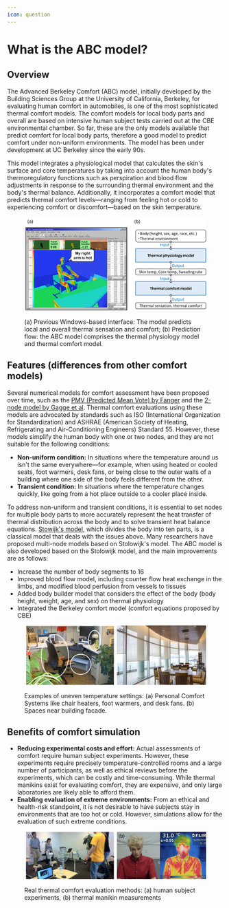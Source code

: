 ```yaml
---
icon: question
---
```


# What is the ABC model?

## Overview

The Advanced Berkeley Comfort (ABC) model, initially developed by the Building Sciences Group at the University of California, Berkeley, for evaluating human comfort in automobiles, is one of the most sophisticated thermal comfort models. The comfort models for local body parts and overall are based on intensive human subject tests carried out at the CBE environmental chamber. So far, these are the only models available that predict comfort for local body parts, therefore a good model to predict comfort under non-uniform environments. The model has been under development at UC Berkeley since the early 90s.&#x20;

This model integrates a physiological model that calculates the skin's surface and core temperatures by taking into account the human body's thermoregulatory functions such as perspiration and blood flow adjustments in response to the surrounding thermal environment and the body's thermal balance. Additionally, it incorporates a comfort model that predicts thermal comfort levels—ranging from feeling hot or cold to experiencing comfort or discomfort—based on the skin temperature.

<figure><img src="../../.gitbook/assets/image (32).png" alt=""><figcaption><p>(a) Previous Windows-based interface: The model predicts local and overall thermal sensation and comfort; (b) Prediction flow: the ABC model comprises the thermal physiology model and thermal comfort model.</p></figcaption></figure>

## Features (differences from other comfort models)

Several numerical models for comfort assessment have been proposed over time, such as the [PMV (Predicted Mean Vote) by Fanger](https://en.wikipedia.org/wiki/Thermal\_comfort#PMV/PPD\_method) and the [2-node model by Gagge et al](https://chrome-extension/efaidnbmnnnibpcajpcglclefindmkaj/https://www.aivc.org/sites/default/files/airbase\_2522.pdf). Thermal comfort evaluations using these models are advocated by standards such as ISO (International Organization for Standardization) and ASHRAE (American Society of Heating, Refrigerating and Air-Conditioning Engineers) Standard 55. However, these models simplify the human body with one or two nodes, and they are not suitable for the following conditions:

* **Non-uniform condition:** In situations where the temperature around us isn't the same everywhere—for example, when using heated or cooled seats, foot warmers, desk fans, or being close to the outer walls of a building where one side of the body feels different from the other.
* **Transient condition:** In situations where the temperature changes quickly, like going from a hot place outside to a cooler place inside.

To address non-uniform and transient conditions, it is essential to set nodes for multiple body parts to more accurately represent the heat transfer of thermal distribution across the body and to solve transient heat balance equations. [Stowijk's model](https://chrome-extension/efaidnbmnnnibpcajpcglclefindmkaj/https://ntrs.nasa.gov/api/citations/19710023925/downloads/19710023925.pdf), which divides the body into ten parts, is a classical model that deals with the issues above. Many researchers have proposed multi-node models based on Stolowijk's model. The ABC model is also developed based on the Stolowijk model, and the main improvements are as follows:

* Increase the number of body segments to 16
* Improved blood flow model, including counter flow heat exchange in the limbs, and modified blood perfusion from vessels to tissues
* Added body builder model that considers the effect of the body (body height, weight, age, and sex) on thermal physiology
* Integrated the Berkeley comfort model (comfort equations proposed by CBE)

<figure><img src="../../.gitbook/assets/image (47).png" alt=""><figcaption><p>Examples of uneven temperature settings: (a) Personal Comfort Systems like chair heaters, foot warmers, and desk fans. (b) Spaces near building facade.</p></figcaption></figure>

## Benefits of comfort simulation

* **Reducing experimental costs and effort:** Actual assessments of comfort require human subject experiments. However, these experiments require precisely temperature-controlled rooms and a large number of participants, as well as ethical reviews before the experiments, which can be costly and time-consuming. While thermal manikins exist for evaluating comfort, they are expensive, and only large laboratories are likely able to afford them.
* **Enabling evaluation of extreme** **environments:** From an ethical and health-risk standpoint, it is not desirable to have subjects stay in environments that are too hot or cold. However, simulations allow for the evaluation of such extreme conditions.

<figure><img src="../../.gitbook/assets/image (46).png" alt=""><figcaption><p>Real thermal comfort evaluation methods: (a) human subject experiments, (b) thermal manikin measurements</p></figcaption></figure>

